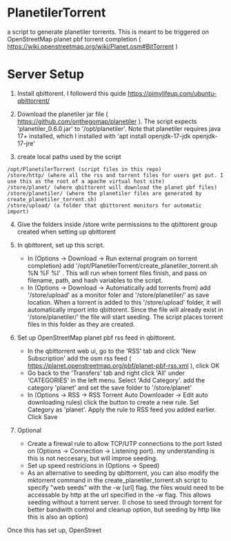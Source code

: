 # PlanetilerTorrent
a script to generate planetiler torrents. This is meant to be triggered on OpenStreetMap planet pbf torrent completion ( https://wiki.openstreetmap.org/wiki/Planet.osm#BitTorrent )

# Server Setup

1. Install qbittorent. I followerd this quide https://pimylifeup.com/ubuntu-qbittorrent/

2. Download the planetiler jar file ( https://github.com/onthegomap/planetiler ). The script expects 'planetiler_0.6.0.jar' to '/opt/planetiler'. Note that planetiler requires java 17+ installed, which I installed with 'apt install openjdk-17-jdk openjdk-17-jre'

3. create local paths used by the script

```
/opt/PlanetilerTorrent (script files in this repo)
/store/http/ (where all the rss and torrent files for users get put. I use this as the root of a apache virtual host site)
/store/planet/ (where qbittorent will download the planet pbf files)
/store/planetiler/ (where the planetiler files are generated by create_planetiler_torrent.sh)
/store/upload/ (a folder that qbittorent monitors for automatic import)
```

4.  Give the folders inside /store write permissions to the qbittorent group created when setting up qbittorent

5. In qbittorent, set up this script.
   - In (Options -> Download -> Run external program on torrent completion)
        add '/opt/PlanetilerTorrent/create_planetiler_torrent.sh %N %F %I' . This will run when torrent files finish, and pass on filename, path, and hash variables to the script.
   - In (Options -> Download -> Automatically add torrents from) 
        add '/store/upload' as a monitor foler and '/store/planetiler/' as save location. When a torrent is added to this '/store/upload' folder, it will automatically import into qbittorent. Since the file will already exist in '/store/planetiler/' the file will start seeding. The script places torrent files in this folder as they are created.

6. Set up OpenStreetMap planet pbf rss feed in qbittorent.
   - In the qbittorrent web ui, go to the 'RSS' tab and click 'New Subscription'
        add the osm rss feed ( https://planet.openstreetmap.org/pbf/planet-pbf-rss.xml ), click OK
   - Go back to the 'Transfers' tab and right click 'All' under 'CATEGORIES' in the left menu. Select 'Add Category'.
        add the category 'planet' and set the save folder to '/store/planet'
   - In (Options -> RSS -> RSS Torrent Auto Downloader -> Edit auto downloading rules)
        click the button to create a new rule. Set Category as 'planet'. Apply the rule to RSS feed you added earlier. Click Save

7. Optional
   - Create a firewal rule to allow TCP/UTP connections to the port listed on (Options -> Connection -> Listening port). my understanding is this is not neccesary, but will improe seeding.
   - Set up speed restricions in (Options -> Speed)
   - As an alternative to seeding by qbittorrent, you can also modify the mktorrent command in the create_planetiler_torrent.sh script to specify "web seeds" with the -w [url] flag. the files would need to be accessable by http at the url specified in the -w flag. This allows seeding without a torrent server. (I chose to seed through torrent for better bandwith control and cleanup option, but seeding by http like this is also an option)

Once this has set up, OpenStreet
        
